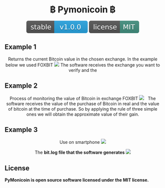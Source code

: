 <h1 align="center">฿ Pymonicoin ฿</h1>
<p align="center">
    <img src="https://github.com/WalderlanSena/tagsGit/blob/master/pymonicoin.svg">
    <img src="https://github.com/WalderlanSena/tagsGit/blob/master/licenseMIT.svg">
</p>

<h2>Example 1</h2>
<p align="center">
    Returns the current Bitcoin value in the chosen exchange. In the example below we used FOXBIT
    <img src="https://github.com/WalderlanSena/pymonicoin/blob/master/imgs/pymonicoinExe.png">
    The software receives the exchange you want to verify and the
</p>
<h2>Example 2</h2>
<p align="center">
    Process of monitoring the value of Bitcoin in exchange FOXBIT
    <img src="https://github.com/WalderlanSena/pymonicoin/blob/master/imgs/pymonicoinInit.png">
    The software receives the value of the purchase of Bitcoin in real and the value of bitcoin at the time of purchase. So by applying the rule of three simple ones we will obtain the approximate value of their gain.
</p>


<h2>Example 3</h2>
<p align="center">
    Use on smartphone
    <img src="https://github.com/WalderlanSena/pymonicoin/blob/master/imgs/pymonicoinSmartfone.jpg">
</p>


<p align="center">
    The <b> bit.log </ b> file that the software generates
    <img src="https://github.com/WalderlanSena/pymonicoin/blob/master/imgs/bitlog.png">
</p>


## License
<b>PyMonicoin</b> is open source software licensed under the <b>MIT license.</b>
